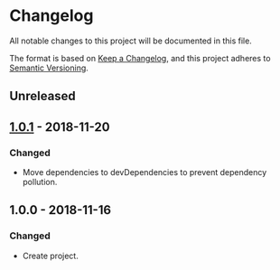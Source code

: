 # Changelog
All notable changes to this project will be documented in this file.

The format is based on [Keep a Changelog](https://keepachangelog.com/en/1.0.0/), and this project adheres to [Semantic Versioning](https://semver.org/spec/v2.0.0.html).

## Unreleased

## [1.0.1](https://github.com/njosefbeck/gatsby-plugin-stripe/compare/v1.0.0...v1.0.1) - 2018-11-20
### Changed
- Move dependencies to devDependencies to prevent dependency pollution.

## 1.0.0 - 2018-11-16
### Changed
- Create project.